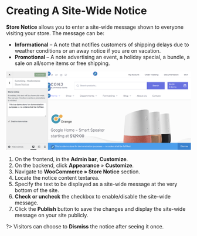 # Creating A Site-Wide Notice

**Store Notice** allows you to enter a site-wide message shown to everyone visiting your store. The message can be:

* **Informational** – A note that notifies customers of shipping delays due to weather conditions or an away notice if you are on vacation.
* **Promotional** – A note advertising an event, a holiday special, a bundle, a sale on all/some items or free shipping.

![Creating A Site-Wide Notice](img/creating-site-wide-notice.png)

1. On the frontend, in the **Admin bar**, **Customize**.
2. On the backend, click **Appearance** » **Customize**.
3. Navigate to **WooCommerce » Store Notice** section.
4. Locate the notice content textarea.
5. Specify the text to be displayed as a site-wide message at the very bottom of the site.
6. **Check or uncheck** the checkbox to enable/disable the site-wide message.
7. Click the **Publish** button to save the changes and display the site-wide message on your site publicly.

?> Visitors can choose to **Dismiss** the notice after seeing it once.
